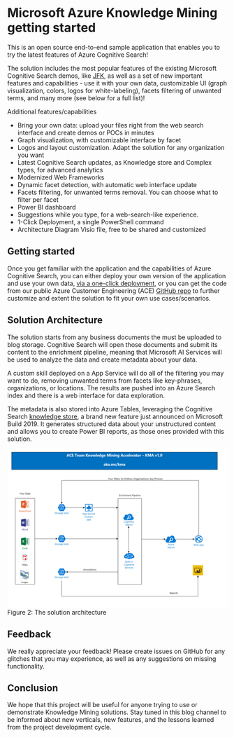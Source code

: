 # Microsoft Azure Knowledge Mining getting started

This is an open source end-to-end sample application that enables you to try the latest features of Azure Cognitive Search!  


The solution includes the most popular features of the existing Microsoft Cognitive Search demos, like [JFK](https://jfk-demo.azurewebsites.net/#/), as well as a set of new important features and capabilities - use it with your own data, customizable UI (graph visualization, colors, logos for white-labeling), facets filtering of unwanted terms, and many more (see below for a full list)!  

Additional features/capabilities

+ Bring your own data: upload your files right from the web search interface and create demos or POCs in minutes  
+ Graph visualization, with customizable interface by facet  
+ Logos and layout customization. Adapt the solution for any organization you want  
+ Latest Cognitive Search updates, as Knowledge store and Complex types, for advanced analytics  
+ Modernized Web Frameworks  
+ Dynamic facet detection, with automatic web interface update  
+ Facets filtering, for unwanted terms removal. You can choose what to filter per facet  
+ Power BI dashboard
+ Suggestions while you type, for a web-search-like experience.  
+ 1-Click Deployment, a single PowerShell command  
+ Architecture Diagram Visio file, free to be shared and customized

## Getting started

Once you get familiar with the application and the capabilities of Azure Cognitive Search, you can either deploy your own version of the application and use your own data, [via a one-click deployment](https://github.com/Azure/ace-kma/blob/main/Deployment/readme.md), or you can get the code from our public Azure Customer Engineering (ACE) [GitHub repo](https://github.com/Azure/ace-kma/tree/main/src) to further customize and extent the solution to fit your own use cases/scenarios.

## Solution Architecture

The solution starts from any business documents the must be uploaded to blog storage. Cognitive Search will open those documents and submit its content to the enrichment pipeline, meaning that Microsoft AI Services will be used to analyze the data and create metadata about your data.

A custom skill deployed on a App Service will do all of the filtering you may want to do, removing unwanted terms from facets like key-phrases, organizations, or locations. The results are pushed into an Azure Search index and there is a web interface for data exploration.

The metadata is also stored into Azure Tables, leveraging the Cognitive Search [knowledge store](https://docs.microsoft.com/en-us/azure/search/knowledge-store-concept-intro), a brand new feature just announced on Microsoft Build 2019. It generates structured data about your unstructured content and allows you to create Power BI reports, as those ones provided with this solution.

![Diagram](./images/diagram.PNG)
Figure 2: The solution architecture

## Feedback

We really appreciate your feedback! Please create issues on GitHub for any glitches that you may experience, as well as any suggestions on missing functionality.

## Conclusion  

We hope that this project will be useful for anyone trying to use or demonstrate Knowledge Mining solutions. Stay tuned in this blog channel to be informed about new verticals, new features, and the lessons learned from the project development cycle.

